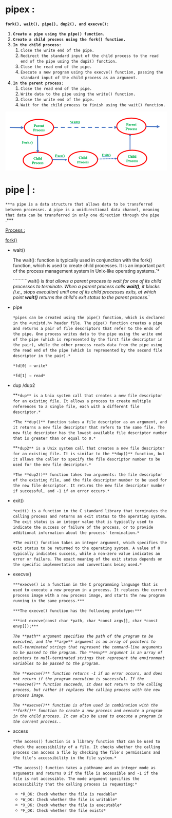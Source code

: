 # pipex :

**`fork(), wait(), pipe(), dup2(), and execve():`**

1. **`Create a pipe using the pipe() function.`**
2. **`Create a child process using the fork() function.`**
3. **`In the child process:`**
    1. `Close the write end of the pipe.`
    2. `Redirect the standard input of the child process to the read end of the pipe using the dup2() function.`
    3. `Close the read end of the pipe.`
    4. `Execute a new program using the execve() function, passing the standard input of the child process as an argument.`
4. **`In the parent process:`**
    1. `Close the read end of the pipe.`
    2. `Write data to the pipe using the write() function.`
    3. `Close the write end of the pipe.`
    4. `Wait for the child process to finish using the wait() function.`

![zom.png](pipex%20f3f377eedb644f1a805c6f479d7576c0/zom.png)

# pipe | :

`***a pipe is a data structure that allows data to be transferred between processes. A pipe is a unidirectional data channel, meaning that data can be transferred in only one direction through the pipe` .***

[Process : ](pipex%20f3f377eedb644f1a805c6f479d7576c0/Process%205489eb2fa3234436838be5c8933e078e.md)

[fork()](pipex%20f3f377eedb644f1a805c6f479d7576c0/fork()%20aa6a96924d494ade9ea095fce3c0c07e.md)

- wait()
    
    The wait():
     function is typically used in conjunction with the fork()
     function, which is used to create child processes. It is an important part of the process management system in Unix-like operating systems.`*
    
    ``````````wait() is *that allows a parent process to wait for one of its child processes to terminate. When a parent process calls **wait()**, it blocks (i.e., stops execution) until one of its child processes exits, at which point **wait()** returns the child's exit status to the parent process.*`
    
- pipe
    
    `*pipes can be created using the pipe() function, which is declared in the <unistd.h>
     header file. The pipe() function creates a pipe and returns a pair of file descriptors that refer to the ends of the pipe. One process writes data to the pipe using the write end of the pipe (which is represented by the first file descriptor in the pair), while the other process reads data from the pipe using the read end of the pipe (which is represented by the second file descriptor in the pair).*`
    
    `*fd[0] → write*`
    
    `*fd[1] → read*`
    
- dup /dup2
    
    **`*dup** is a Unix system call that creates a new file descriptor for an existing file. It allows a process to create multiple references to a single file, each with a different file descriptor.*`
    
    `*The **dup()** function takes a file descriptor as an argument, and it returns a new file descriptor that refers to the same file. The new file descriptor has the lowest available file descriptor number that is greater than or equal to 0.*`
    
    **`*dup2** is a Unix system call that creates a new file descriptor for an existing file. It is similar to the **dup()** function, but it allows the caller to specify the file descriptor number to be used for the new file descriptor.*`
    
    `*The **dup2()** function takes two arguments: the file descriptor of the existing file, and the file descriptor number to be used for the new file descriptor. It returns the new file descriptor number if successful, and -1 if an error occurs.*`
    
- exit()
    
    `*exit() is a function in the C standard library that terminates the calling process and returns an exit status to the operating system. The exit status is an integer value that is typically used to indicate the success or failure of the process, or to provide additional information about the process' termination.*`
    
    `*The exit() function takes an integer argument, which specifies the exit status to be returned to the operating system. A value of 0 typically indicates success, while a non-zero value indicates an error or failure. The exact meaning of the exit status depends on the specific implementation and conventions being used.*`
    
- execve()
    
    `***execve() is a function in the C programming language that is used to execute a new program in a process. It replaces the current process image with a new process image, and starts the new program running in the same process.***`
    
    `***The execve() function has the following prototype:***`
    
    `***int execve(const char *path, char *const argv[], char *const envp[]);***`
    
    *`The **path** argument specifies the path of the program to be executed, and the **argv** argument is an array of pointers to null-terminated strings that represent the command-line arguments to be passed to the program. The **envp** argument is an array of pointers to null-terminated strings that represent the environment variables to be passed to the program.`*
    
    *`The **execve()** function returns -1 if an error occurs, and does not return if the program execution is successful. If the **execve()** function succeeds, it does not return to the calling process, but rather it replaces the calling process with the new process image.`*
    
    *`The **execve()** function is often used in combination with the **fork()** function to create a new process and execute a program in the child process. It can also be used to execute a program in the current process..`*
    
- access
    
    `*the access() function is a library function that can be used to check the accessibility of a file. It checks whether the calling process can access a file by checking the file's permissions and the file's accessibility in the file system.*`
    
    `*The access() function takes a pathname and an integer mode as arguments and returns 0 if the file is accessible and -1 if the file is not accessible. The mode argument specifies the accessibility that the calling process is requesting:*`
    
    - `*R_OK: Check whether the file is readable*`
    - `*W_OK: Check whether the file is writable*`
    - `*X_OK: Check whether the file is executable*`
    - `*F_OK: Check whether the file exists*`
